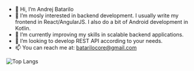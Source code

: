 - 👋 Hi, I’m Andrej Batarilo
- 👀 I’m mosly interested in backend development. I usually write my frontend in React/AngularJS. I also do a bit of Android development in Kotlin.
- 🌱 I’m currently improving my skills in scalable backend applications. 
- 💞️ I’m looking to develop REST API according to your needs.
- 📫 You can reach me at: batarilocore@gmail.com

 ![Top Langs](https://github-readme-stats.vercel.app/api/top-langs/?username=batariloa&hide=javascript,css,scss,html&theme=tokyonight)
 
 
